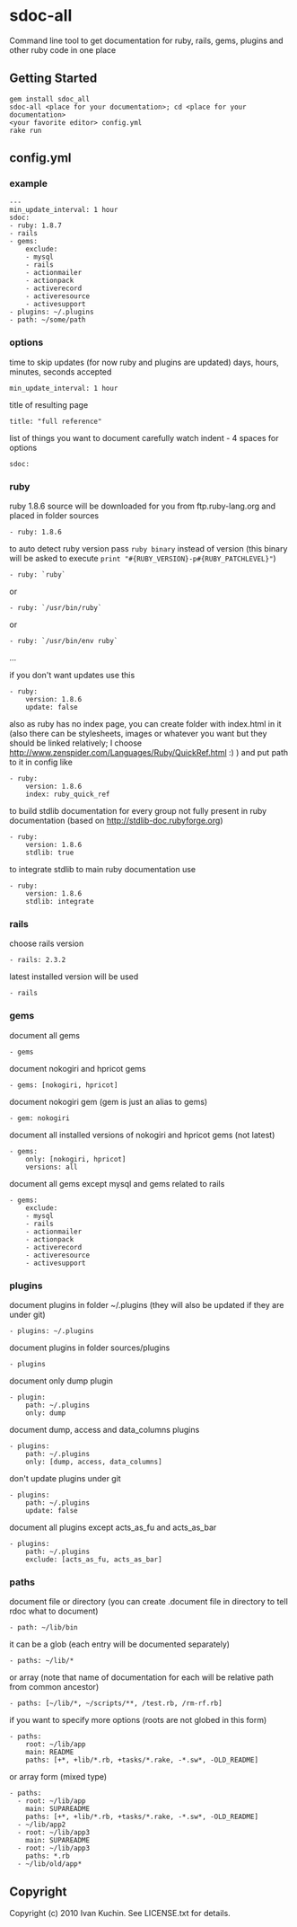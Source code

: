 # sdoc-all
Command line tool to get documentation for ruby, rails, gems, plugins and other ruby code in one place

## Getting Started

    gem install sdoc_all
    sdoc-all <place for your documentation>; cd <place for your documentation>
    <your favorite editor> config.yml
    rake run

## config.yml

### example

    ---
    min_update_interval: 1 hour
    sdoc:
    - ruby: 1.8.7
    - rails
    - gems:
        exclude:
        - mysql
        - rails
        - actionmailer
        - actionpack
        - activerecord
        - activeresource
        - activesupport
    - plugins: ~/.plugins
    - path: ~/some/path

### options

time to skip updates (for now ruby and plugins are updated)
days, hours, minutes, seconds accepted

    min_update_interval: 1 hour

title of resulting page

    title: "full reference"

list of things you want to document
carefully watch indent - 4 spaces for options

    sdoc:

### ruby

ruby 1.8.6 source will be downloaded for you from ftp.ruby-lang.org and placed in folder sources

    - ruby: 1.8.6

to auto detect ruby version pass `ruby binary` instead of version (this binary will be asked to execute `print "#{RUBY_VERSION}-p#{RUBY_PATCHLEVEL}"`)

    - ruby: `ruby`
or

    - ruby: `/usr/bin/ruby`

or

    - ruby: `/usr/bin/env ruby`

…

if you don't want updates use this

    - ruby:
        version: 1.8.6
        update: false

also as ruby has no index page, you can create folder with index.html in it (also there can be stylesheets, images or whatever you want but they should be linked relatively; I choose http://www.zenspider.com/Languages/Ruby/QuickRef.html :) ) and put path to it in config like

    - ruby:
        version: 1.8.6
        index: ruby_quick_ref

to build stdlib documentation for every group not fully present in ruby documentation (based on http://stdlib-doc.rubyforge.org)

    - ruby:
        version: 1.8.6
        stdlib: true

to integrate stdlib to main ruby documentation use

    - ruby:
        version: 1.8.6
        stdlib: integrate

### rails

choose rails version

    - rails: 2.3.2

latest installed version will be used

    - rails

### gems

document all gems

    - gems

document nokogiri and hpricot gems

    - gems: [nokogiri, hpricot]

document nokogiri gem (gem is just an alias to gems)

    - gem: nokogiri

document all installed versions of nokogiri and hpricot gems (not latest)

    - gems:
        only: [nokogiri, hpricot]
        versions: all

document all gems except mysql and gems related to rails

    - gems:
        exclude:
        - mysql
        - rails
        - actionmailer
        - actionpack
        - activerecord
        - activeresource
        - activesupport

### plugins

document plugins in folder ~/.plugins (they will also be updated if they are under git)

    - plugins: ~/.plugins

document plugins in folder sources/plugins

    - plugins

document only dump plugin

    - plugin:
        path: ~/.plugins
        only: dump

document dump, access and data_columns plugins

    - plugins:
        path: ~/.plugins
        only: [dump, access, data_columns]

don't update plugins under git

    - plugins:
        path: ~/.plugins
        update: false

document all plugins except acts_as_fu and acts_as_bar

    - plugins:
        path: ~/.plugins
        exclude: [acts_as_fu, acts_as_bar]

### paths

document file or directory (you can create .document file in directory to tell rdoc what to document)

    - path: ~/lib/bin

it can be a glob (each entry will be documented separately)

    - paths: ~/lib/*

or array (note that name of documentation for each will be relative path from common ancestor)

    - paths: [~/lib/*, ~/scripts/**, /test.rb, /rm-rf.rb]

if you want to specify more options (roots are not globed in this form)

    - paths:
        root: ~/lib/app
        main: README
        paths: [+*, +lib/*.rb, +tasks/*.rake, -*.sw*, -OLD_README]

or array form (mixed type)

    - paths:
      - root: ~/lib/app
        main: SUPAREADME
        paths: [+*, +lib/*.rb, +tasks/*.rake, -*.sw*, -OLD_README]
      - ~/lib/app2
      - root: ~/lib/app3
        main: SUPAREADME
      - root: ~/lib/app3
        paths: *.rb
      - ~/lib/old/app*

## Copyright

Copyright (c) 2010 Ivan Kuchin. See LICENSE.txt for details.
